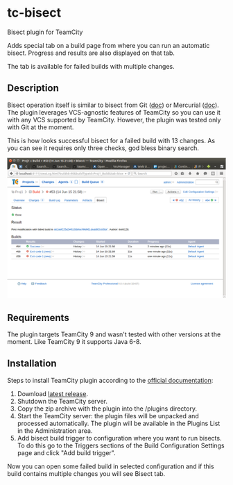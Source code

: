 # tc-bisect
Bisect plugin for TeamCity

Adds special tab on a build page from where you can run an automatic bisect.  Progress and results are also displayed on that tab.

The tab is available for failed builds with multiple changes.

## Description

Bisect operation itself is similar to bisect from Git ([doc](http://git-scm.com/docs/git-bisect)) or Mercurial ([doc](https://selenic.com/hg/help/bisect)).  The plugin leverages VCS-agnostic features of TeamCity so you can use it with any VCS supported by TeamCity.  However, the plugin was tested only with Git at the moment.

This is how looks successful bisect for a failed build with 13 changes.  As you can see it requires only three checks, god bless binary search.

![Screenshot of successful bisect for a failed build with 13 changes](https://raw.githubusercontent.com/tkirill/tc-bisect/f04d094e5520433bb8e3af22a2eef3d94aba66aa/screenshot-13-changes.png)

## Requirements

The plugin targets TeamCity 9 and wasn't tested with other versions at the moment.  Like TeamCity 9 it supports Java 6-8.

## Installation

Steps to install TeamCity plugin according to the [official documentation][tc-plugin-install-doc]:

1. Download [latest release](https://github.com/tkirill/tc-bisect/releases/latest).
2. Shutdown the TeamCity server.
3. Copy the zip archive with the plugin into the <TeamCity Data Directory>/plugins directory.
4. Start the TeamCity server: the plugin files will be unpacked and processed automatically. The plugin will be available in the Plugins List in the Administration area.
5. Add bisect build trigger to configuration where you want to run bisects.  To do this go to the Triggers sections of the Build Configuration Settings page and click "Add build trigger".

Now you can open some failed build in selected configuration and if this build contains multiple changes you will see Bisect tab.

[tc-plugin-install-doc]: https://confluence.jetbrains.com/display/TCD9/Installing+Additional+Plugins "Installing Additional Plugins"

